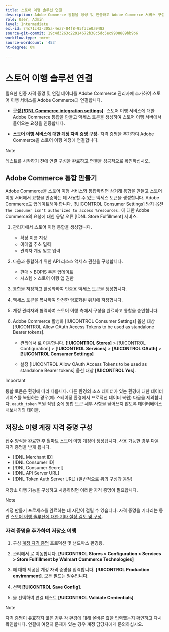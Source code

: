 ```yaml
---
title: 스토어 이행 솔루션 연결
description: Adobe Commerce 통합을 생성 및 인증하고 Adobe Commerce 서비스 구성에 스토어 이행 계정 자격 증명을 추가하여 Adobe Commerce과 스토어 이행 솔루션 간 연결을 설정합니다.
role: User, Admin
level: Intermediate
exl-id: 74c71c43-305a-4ea7-84f8-95f3ce0a9482
source-git-commit: 19c4d3263c22914672b38c5dc5ec9908889bb9b6
workflow-type: tm+mt
source-wordcount: '453'
ht-degree: 0%

---
```


# 스토어 이행 솔루션 연결

필요한 인증 자격 증명 및 연결 데이터를 Adobe Commerce 관리자에 추가하여 스토어 이행 서비스를 Adobe Commerce과 연결합니다.

- **[구성 [!DNL Commerce integration settings]](#create-an-adobe-commerce-integration)**- 스토어 이행 서비스에 대한 Adobe Commerce 통합을 만들고 액세스 토큰을 생성하여 스토어 이행 서버에서 들어오는 요청을 인증합니다.

- **[스토어 이행 서비스에 대한 계정 자격 증명 구성](#configure-store-fulfillment-account-credentials)**- 자격 증명을 추가하여 Adobe Commerce을 스토어 이행 계정에 연결합니다.

>[!NOTE]
>
>테스트를 시작하기 전에 연결 구성을 완료하고 연결을 성공적으로 확인하십시오.

## Adobe Commerce 통합 만들기

Adobe Commerce을 스토어 이행 서비스와 통합하려면 상거래 통합을 만들고 스토어 이행 서버에서 요청을 인증하는 데 사용할 수 있는 액세스 토큰을 생성합니다. Adobe Commerce도 업데이트해야 합니다. [!UICONTROL Consumer Settings] 방지 옵션 `The consumer isn't authorized to access %resources.` 에 대한 Adobe Commerce의 요청에 대한 응답 오류 [!DNL Store Fulfillment] 서비스.

1. 관리자에서 스토어 이행 통합을 생성합니다.

   - 확장 이름 지정
   - 이메일 주소 입력
   - 관리자 계정 암호 입력

1. 다음과 통합하기 위한 API 리소스 액세스 권한을 구성합니다.

   - 판매 > BOPIS 주문 업데이트
   - 시스템 > 스토어 이행 앱 권한

1. 통합을 저장하고 활성화하여 인증용 액세스 토큰을 생성합니다.

1. 액세스 토큰을 복사하여 안전한 암호화된 위치에 저장합니다.

1. 계정 관리자와 협력하여 스토어 이행 측에서 구성을 완료하고 통합을 승인합니다.

1. Adobe Commerce 활성화 [!UICONTROL Consumer Settings] 옵션 대상 [!UICONTROL Allow OAuth Access Tokens to be used as standalone Bearer tokens].

   - 관리에서 로 이동합니다. **[!UICONTROL Stores]** >  [!UICONTROL Configuration] > **[!UICONTROL Services]** >  **[!UICONTROL OAuth]** > **[!UICONTROL Consumer Settings]**

   - 설정 [!UICONTROL Allow OAuth Access Tokens to be used as standalone Bearer tokens] 옵션 대상 **[!UICONTROL Yes]**.

>[!IMPORTANT]
>
> 통합 토큰은 환경에 따라 다릅니다. 다른 환경의 소스 데이터가 있는 환경에 대한 데이터베이스를 복원하는 경우(예: 스테이징 환경에서 프로덕션 데이터 복원) 다음을 제외합니다. `oauth_token` 복원 작업 중에 통합 토큰 세부 사항을 덮어쓰지 않도록 데이터베이스 내보내기의 테이블.


## 저장소 이행 계정 자격 증명 구성

접수 양식을 완료한 후 월마트 스토어 이행 계정이 생성됩니다. 사용 가능한 경우 다음 자격 증명을 받게 됩니다.

- [!DNL Merchant ID]
- [!DNL Consumer ID]
- [!DNL Consumer Secret]
- [!DNL API Server URL]
- [!DNL Token Auth Server URL] (일반적으로 위의 구성과 동일)

저장소 이행 기능을 구성하고 사용하려면 이러한 자격 증명이 필요합니다.

>[!NOTE]
>
>계정 만들기 프로세스를 완료하는 데 시간이 걸릴 수 있습니다. 자격 증명을 기다리는 동안 [스토어 이행 솔루션에 대한 기타 설정 검토 및 구성](service-config-settings-overview.md).

### 자격 증명을 추가하여 저장소 이행

1. 구성 [계정 자격 증명](enable-general.md) 프로덕션 및 샌드박스 환경용.

1. 관리에서 로 이동합니다. **[!UICONTROL Stores > Configuration > Services > Store Fulfillment by Walmart Commerce Technologies]**

1. 에 대해 제공된 계정 자격 증명을 입력합니다. **[!UICONTROL Production environment]**. 모든 필드는 필수입니다.

1. 선택 **[!UICONTROL Save Config]**.

1. 을 선택하여 연결 테스트 **[!UICONTROL Validate Credentials]**.

>[!NOTE]
>
>자격 증명이 유효하지 않은 경우 각 환경에 대해 올바른 값을 입력했는지 확인하고 다시 확인합니다. 연결에 여전히 문제가 있는 경우 계정 담당자에게 문의하십시오.
